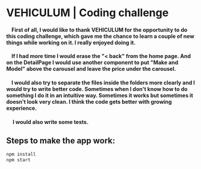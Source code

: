 <h1>VEHICULUM | Coding challenge</h1>

<h4>&emsp;First of all, I would like to thank VEHICULUM for the opportunity to do this coding challenge, which gave me the chance to learn a couple of new things while working on it. I really enjoyed doing it.</h4>

<h4>&emsp;If I had more time I would erase the "<span>&#60;</span> back" from the home page. And on the DetailPage I would use another component to put "Make and Model" above the carousel and leave the price under the carousel.</h4>

<h4>&emsp;I would also try to separate the files inside the folders more clearly and I would try to write better code. Sometimes when I don't know how to do something I do it in an intuitive way. Sometimes it works but sometimes it doesn't look very clean. I think the code gets better with growing experience.</h4>

<h4>&emsp; I would also write some tests.</h4>

## Steps to make the app work:

```bash
npm install
npm start
```
